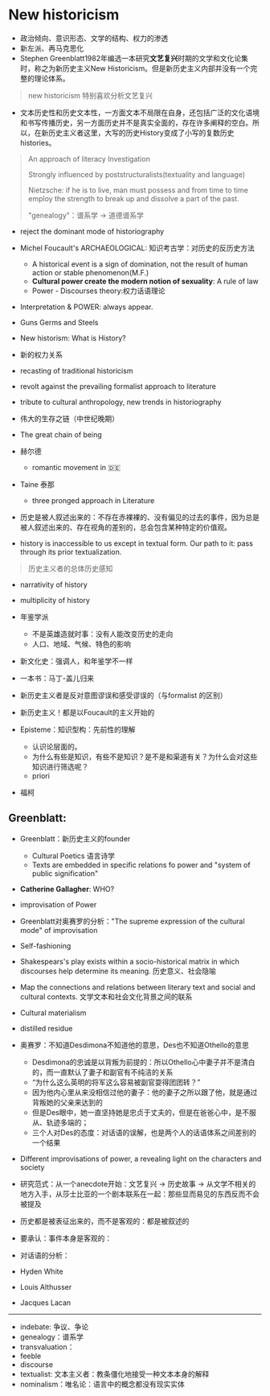 # New historicism

- 政治倾向、意识形态、文学的结构、权力的渗透
- 新左派、再马克思化
- Stephen Greenblatt1982年编选一本研究**文艺复兴**时期的文学和文化论集时，称之为新历史主义New Historicism。但是新历史主义内部并没有一个完整的理论体系。
> new historicism 特别喜欢分析文艺复兴
- 文本历史性和历史文本性，一方面文本不局限在自身，还包括广泛的文化语境和书写传播历史，另一方面历史并不是真实全面的，存在许多阐释的空白。所以，在新历史主义者这里，大写的历史History变成了小写的复数历史histories。


> An approach of literacy Investigation
>
> Strongly influenced by poststructuralists(textuality and language)
>
> Nietzsche: if he is to live, man must possess and from time to time employ the strength to break up and dissolve a part of the past.
>
> "genealogy"：谱系学 -> 道德谱系学
- reject the dominant mode of historiography
- Michel Foucault's ARCHAEOLOGICAL: 知识考古学：对历史的反历史方法
    - A historical event is a sign of domination, not the result of human action or stable phenomenon(M.F.)
    - **Cultural power create the modern notion of sexuality**: A rule of law
    - Power - Discourses theory:权力话语理论

- Interpretation & POWER: always appear.


- Guns Germs and Steels

- New historism: What is History?

- 新的权力关系

- recasting of traditional historicism
- revolt against the prevailing formalist approach to literature
- tribute to cultural anthropology, new trends in historiography
- 伟大的生存之链（中世纪晚期）
- The great chain of being
- 赫尔德
    - romantic movement in 🇩🇪
- Taine 泰那 
    - three pronged approach in Literature

- 历史是被人叙述出来的：不存在赤裸裸的、没有偏见的过去的事件，因为总是被人叙述出来的、存在视角的差别的，总会包含某种特定的价值观。
- history is inaccessible to us except in textual form. Our path to it: pass through its prior textualization.

> 历史主义者的总体历史感知
- narrativity of history
- multiplicity of history 


- 年鉴学派
    - 不是英雄造就时事：没有人能改变历史的走向
    - 人口、地域、气候、特色的影响

- 新文化史：强调人，和年鉴学不一样
- 一本书：马丁-盖儿归来

- 新历史主义者是反对意图谬误和感受谬误的（与formalist 的区别）

- 新历史主义！都是以Foucault的主义开始的
- Episteme：知识型构：先前性的理解
    - 认识论层面的。
    - 为什么有些是知识，有些不是知识？是不是和渠道有关？为什么会对这些知识进行筛选呢？
    - priori

- 福柯



## Greenblatt:



- Greenblatt：新历史主义的founder
    -  Cultural Poetics 语言诗学
    -  Texts are embedded in specific relations fo power and "system of public signification"
- **Catherine Gallagher**: WHO?
- improvisation of Power

- Greenblatt对奥赛罗的分析："The supreme expression of the cultural mode" of improvisation
- Self-fashioning
- Shakespears's play exists within a socio-historical matrix in which discourses help determine its meaning. 历史意义、社会隐喻
- Map the connections and relations between literary text and social and cultural contexts. 文学文本和社会文化背景之间的联系



- Cultural materialism
- distilled residue
- 奥赛罗：不知道Desdimona不知道他的意思，Des也不知道Othello的意思
    - Desdimona的忠诚是以背叛为前提的：所以Othello心中妻子并不是清白的，而一直默认了妻子和副官有不纯洁的关系
    - “为什么这么英明的将军这么容易被副官耍得团团转？”
    - 因为他内心里从来没相信过他的妻子：他的妻子之所以跟了他，就是通过背叛她的父亲来达到的
    - 但是Des眼中，她一直坚持她是忠贞于丈夫的，但是在爸爸心中，是不服从、轨迹多端的；
    - 三个人对Des的态度：对话语的误解，也是两个人的话语体系之间差别的一个结果

- Different improvisations of power, a revealing light on the characters and society
- 研究范式：从一个anecdote开始：文艺复兴 -> 历史故事 -> 从文学不相关的地方入手，从莎士比亚的一个剧本联系在一起：那些显而易见的东西反而不会被提及
- 历史都是被表征出来的，而不是客观的：都是被叙述的
- 要承认：事件本身是客观的：
- 对话语的分析：
- Hyden White
-  Louis Althusser
-  Jacques Lacan




------


- indebate: 争议、争论
- genealogy：谱系学
- transvaluation：
- feeble
- discourse
- textualist: 文本主义者：教条僵化地接受一种文本本身的解释
- nominalism：唯名论：语言中的概念都没有现实实体